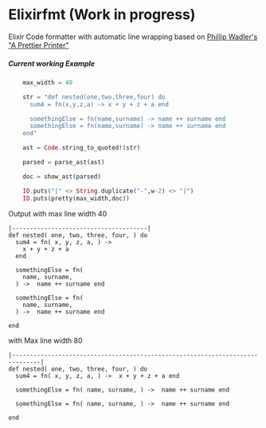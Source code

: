 # Elixirfmt (Work in progress)

Elixir Code formatter with automatic line wrapping based on [Phillip Wadler's "A Prettier Printer"](http://homepages.inf.ed.ac.uk/wadler/papers/prettier/prettier.pdf)


##### Current working Example

```Elixir
    max_width = 40

    str = "def nested(one,two,three,four) do
      sum4 = fn(x,y,z,a) -> x + y + z + a end

      somethingElse = fn(name,surname) -> name ++ surname end
      somethingElse = fn(name,surname) -> name ++ surname end
    end"

    ast = Code.string_to_quoted!(str)

    parsed = parse_ast(ast)

    doc = show_ast(parsed)

    IO.puts("|" <> String.duplicate("-",w-2) <> "|")
    IO.puts(pretty(max_width,doc))

```

Output with max line width 40

```
|--------------------------------------|
def nested( one, two, three, four, ) do 
  sum4 = fn( x, y, z, a, ) -> 
    x + y + z + a
  end
  
  somethingElse = fn(
    name, surname,
  ) ->  name ++ surname end
  
  somethingElse = fn(
    name, surname,
  ) ->  name ++ surname end
  
end
```

with Max line width 80 
```
|------------------------------------------------------------------------------|
def nested( one, two, three, four, ) do 
  sum4 = fn( x, y, z, a, ) ->  x + y + z + a end
  
  somethingElse = fn( name, surname, ) ->  name ++ surname end
  
  somethingElse = fn( name, surname, ) ->  name ++ surname end
  
end
```
